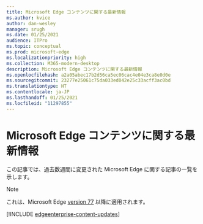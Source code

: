 ```yaml
---
title: Microsoft Edge コンテンツに関する最新情報
ms.author: kvice
author: dan-wesley
manager: srugh
ms.date: 01/25/2021
audience: ITPro
ms.topic: conceptual
ms.prod: microsoft-edge
ms.localizationpriority: high
ms.collection: M365-modern-desktop
description: Microsoft Edge コンテンツに関する最新情報
ms.openlocfilehash: a2a05abec17b2d56ca5ec06cac4e04e3ca8e0d0e
ms.sourcegitcommit: 23277e25061c75da033ed042e25c33acff3ac0bd
ms.translationtype: HT
ms.contentlocale: ja-JP
ms.lasthandoff: 01/25/2021
ms.locfileid: "11297855"
---
```

# Microsoft Edge コンテンツに関する最新情報

この記事では、過去数週間に変更された Microsoft Edge に関する記事の一覧を示します。

> [!NOTE]
> これは、Microsoft Edge [version 77](https://support.microsoft.com/help/4027011/microsoft-edge-find-out-which-version-you-have?ocid=MicrosoftStore-EdgeVersion) 以降に適用されます。

[!INCLUDE [edgeenterprise-content-updates](./includes/edgeenterprise-content-updates.md)]
